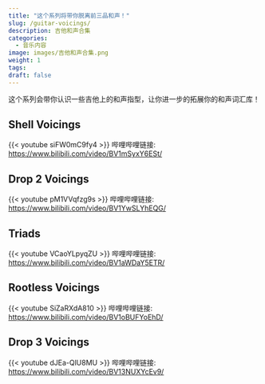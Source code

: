```yaml
---
title: "这个系列将带你脱离前三品和声！"
slug: /guitar-voicings/
description: 吉他和声合集
categories:
  - 音乐内容
image: images/吉他和声合集.png
weight: 1
tags:
draft: false
---
```

这个系列会带你认识一些吉他上的和声指型，让你进一步的拓展你的和声词汇库！

## **Shell Voicings**

  {{< youtube siFW0mC9fy4 >}}
  哔哩哔哩链接: https://www.bilibili.com/video/BV1mSyxY6ESt/
## **Drop 2 Voicings**

  {{< youtube pM1VVqfzg9s >}}
  哔哩哔哩链接: https://www.bilibili.com/video/BV1YwSLYhEQG/
## **Triads**

  {{< youtube VCaoYLpyqZU >}}
  哔哩哔哩链接: https://www.bilibili.com/video/BV1aWDaY5ETR/
## **Rootless Voicings**

  {{< youtube SiZaRXdA810 >}}
  哔哩哔哩链接: https://www.bilibili.com/video/BV1oBUFYoEhD/
## **Drop 3 Voicings**

  {{< youtube dJEa-QlU8MU >}}
  哔哩哔哩链接: https://www.bilibili.com/video/BV13NUXYcEv9/


